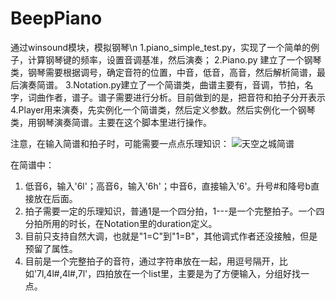 # BeepPiano
通过winsound模块，模拟钢琴\n
1.piano_simple_test.py，实现了一个简单的例子，计算钢琴键的频率，设置音调基准，然后演奏；
2.Piano.py 建立了一个钢琴类，钢琴需要根据调号，确定音符的位置，中音，低音，高音，然后解析简谱，最后演奏简谱。
3.Notation.py建立了一个简谱类，曲谱主要有，音调，节拍，名字，词曲作者，谱子。谱子需要进行分析。目前做到的是，把音符和拍子分开表示
4.Player用来演奏，先实例化一个简谱类，然后定义参数。然后实例化一个钢琴类，用钢琴演奏简谱。主要在这个脚本里进行操作。

注意，在输入简谱和拍子时，可能需要一点点乐理知识：
![天空之城简谱](https://github.com/yanming1560/BeepPiano/assets/36906575/2b341fd1-b671-48fd-819f-96110740a0f3)

在简谱中：
1. 低音6，输入'6l'；高音6，输入'6h'；中音6，直接输入'6'。升号#和降号b直接放在后面。
2. 拍子需要一定的乐理知识，普通1是一个四分拍，1---是一个完整拍子。一个四分拍所用的时长，在Notation里的duration定义。
3. 目前只支持自然大调，也就是"1=C"到"1=B"，其他调式作者还没接触，但是预留了属性。
4. 目前是一个完整拍子的音符，通过字符串放在一起，用逗号隔开，比如'7l,4l#,4l#,7l'，四拍放在一个list里，主要是为了方便输入，分组好找一点。
